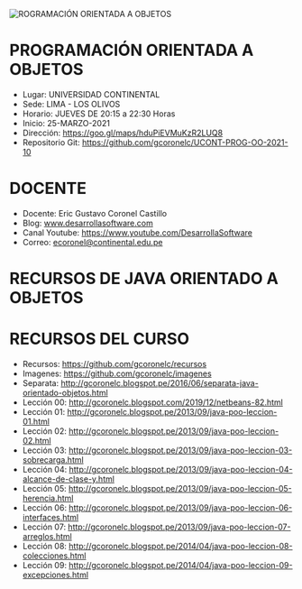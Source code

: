 ![ROGRAMACIÓN ORIENTADA A OBJETOS](https://raw.githubusercontent.com/gcoronelc/UCONT-PROG-OO-2021-10/main/img/curso.png)

# PROGRAMACIÓN ORIENTADA A OBJETOS

- Lugar: UNIVERSIDAD CONTINENTAL
- Sede: LIMA - LOS OLIVOS
- Horario: JUEVES DE 20:15 a 22:30 Horas
- Inicio: 25-MARZO-2021
- Dirección: https://goo.gl/maps/hduPiEVMuKzR2LUQ8
- Repositorio Git: https://github.com/gcoronelc/UCONT-PROG-OO-2021-10


# DOCENTE

- Docente: Eric Gustavo Coronel Castillo
- Blog: www.desarrollasoftware.com
- Canal Youtube: https://www.youtube.com/DesarrollaSoftware
- Correo: ecoronel@continental.edu.pe


# RECURSOS DE JAVA ORIENTADO A OBJETOS

# RECURSOS DEL CURSO

- Recursos: https://github.com/gcoronelc/recursos
- Imagenes: https://github.com/gcoronelc/imagenes
- Separata: http://gcoronelc.blogspot.pe/2016/06/separata-java-orientado-objetos.html
- Lección 00: http://gcoronelc.blogspot.com/2019/12/netbeans-82.html
- Lección 01: http://gcoronelc.blogspot.pe/2013/09/java-poo-leccion-01.html
- Lección 02: http://gcoronelc.blogspot.pe/2013/09/java-poo-leccion-02.html
- Lección 03: http://gcoronelc.blogspot.pe/2013/09/java-poo-leccion-03-sobrecarga.html
- Lección 04: http://gcoronelc.blogspot.pe/2013/09/java-poo-leccion-04-alcance-de-clase-y.html
- Lección 05: http://gcoronelc.blogspot.pe/2013/09/java-poo-leccion-05-herencia.html
- Lección 06: http://gcoronelc.blogspot.pe/2013/09/java-poo-leccion-06-interfaces.html
- Lección 07: http://gcoronelc.blogspot.pe/2013/09/java-poo-leccion-07-arreglos.html
- Lección 08: http://gcoronelc.blogspot.pe/2014/04/java-poo-leccion-08-colecciones.html
- Lección 09: http://gcoronelc.blogspot.pe/2014/04/java-poo-leccion-09-excepciones.html
